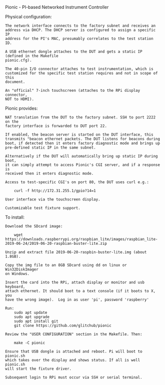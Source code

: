 Pionic - PI-based Networked Instrument Controller

Physical configuration:

    The network interface connects to the factory subnet and receives an
    address via DHCP. The DHCP server is configured to assign a specific IP
    address for the PI's MAC, presumably correlates to the test station ID.

    A USB ethernet dongle attaches to the DUT and gets a static IP (defined in the Makefile 
    pionic.cfg).

    The 40-pin I/O connector attaches to test instrumentation, which is
    customized for the specific test station requires and not in scope of this
    document.

    An "official" 7-inch touchscreen (attaches to the RPi display connector,
    NOT to HDMI).

Pionic provides:

    NAT translation from the DUT to the factory subnet. SSH to port 2222 on the
    factory interface is forwarded to DUT port 22.

    If enabled, the beacon server is started on the DUT interface, this
    transmits "beacon ethernet packets. The DUT listens for beacons during
    boot, if detected then it enters factory diagnostic mode and brings up
    pre-defined static IP in the same subnet.

    Alternatively if the DUT will automatically bring up static IP during boot,
    it can simply attempt to access Pionic's CGI server, and if a response is
    received then it enters diagnostic mode.

    Access to test-specific CGI's on port 80, the DUT uses curl e.g.:

        curl -f http://172.31.255.1/gpio?14=1

    User interface via the touchscreen display. 

    Customizable test fixture support.
    
To install:

    Download the SDcard image:
    
        wget https://downloads.raspberrypi.org/raspbian_lite/images/raspbian_lite-2019-06-24/2019-06-20-raspbian-buster-lite.zip

    Unzip and extract file 2019-06-20-raspbin-buster-lite.img (about 1.8GB). 

    Copy the img file to an 8GB SDcard using dd on linux or Win32DiskImager
    on Windows.

    Insert the card into the RPi, attach display or monitor and usb keyboard,
    attach ethernet. It should boot to a text console (if it boots to X, you
    have the wrong image).  Log in as user 'pi', password 'raspberry'

    Run:
        sudo apt update
        sudo apt upgrade
        sudo apt install git
        git clone https://github.com/glitchub/pionic

    Review the "USER CONFIGURATION" section in the Makefile. Then:

        make -C pionic

    Ensure that USB dongle is attached and reboot. Pi will boot to pionic.sh
    which takes over the display and shows status. If all is well pionic.sh
    will start the fixture driver.
    
    Subsequent login to RPi must occur via SSH or serial terminal.
